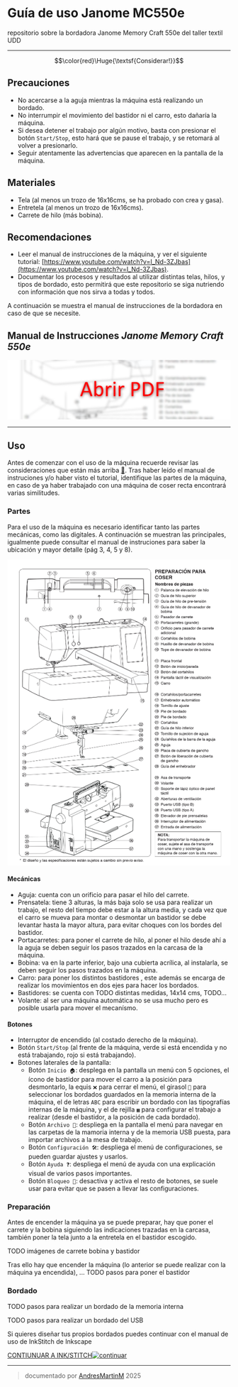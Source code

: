 # Guía de uso Janome MC550e
repositorio sobre la bordadora Janome Memory Craft 550e del taller textil UDD

------------------------

$$\color{red}\Huge{\textsf{Considerar!}}$$

## Precauciones

- No acercarse a la aguja mientras la máquina está realizando un bordado.
- No interrumpir el movimiento del bastidor ni el carro, esto dañaría la máquina.
- Si desea detener el trabajo por algún motivo, basta con presionar el botón `Start/Stop`, esto hará que se pause el trabajo, y se retomará al volver a presionarlo.
- Seguir atentamente las advertencias que aparecen en la pantalla de la máquina.

## Materiales

- Tela (al menos un trozo de 16x16cms, se ha probado con crea y gasa).
- Entretela (al menos un trozo de 16x16cms).
- Carrete de hilo (más bobina).

## Recomendaciones

- Leer el manual de instrucciones de la máquina, y ver el siguiente tutorial: [https://www.youtube.com/watch?v=I_Nd-3ZJbas](https://www.youtube.com/watch?v=I_Nd-3ZJbas).
- Documentar los procesos y resultados al utilizar distintas telas, hilos, y tipos de bordado, esto permitirá que este repositorio se siga nutriendo con información que nos sirva a todas y todos.


A continuación se muestra el manual de instrucciones de la bordadora en caso de que se necesite.

## **Manual de Instrucciones** *Janome Memory Craft 550e*

[![foto](img/shotPDF.png)](https://andresmartinm.github.io/janomeMC550e-udd/manualPDF.html)

---

## Uso

Antes de comenzar con el uso de la máquina recuerde revisar las consideraciones que están más arriba [🔗](#precauciones). Tras haber leído el manual de instruciones y/o haber visto el tutorial, identifique las partes de la máquina, en caso de ya haber trabajado con una máquina de coser recta encontrará varias similitudes.

### Partes

Para el uso de la máquina es necesario identificar tanto las partes mecánicas, como las digitales. A continuación se muestran las principales, igualmente puede consultar el manual de instruciones para saber la ubicación y mayor detalle (pág 3, 4, 5 y 8).

![partes](img/partes.png)

#### Mecánicas

- Aguja: cuenta con un orificio para pasar el hilo del carrete.
- Prensatela: tiene 3 alturas, la más baja solo se usa para realizar un trabajo, el resto del tiempo debe estar a la altura media, y cada vez que el carro se mueva para montar o desmontar un bastidor se debe levantar hasta la mayor altura, para evitar choques con los bordes del bastidor.
- Portacarretes: para poner el carrete de hilo, al poner el hilo desde ahí a la aguja se deben seguir los pasos trazados en la carcasa de la máquina.
- Bobina: va en la parte inferior, bajo una cubierta acrílica, al instalarla, se deben seguir los pasos trazados en la máquina.
- Carro: para poner los distintos bastidores , este además se encarga de realizar los movimientos en dos ejes para hacer los bordados.
- Bastidores: se cuenta con TODO distintas medidas, 14x14 cms, TODO...
- Volante: al ser una máquina automática no se usa mucho pero es posible usarla para mover el mecanísmo.

#### Botones

- Interruptor de encendido (al costado derecho de la máquina).
- Botón `Start/Stop` (al frente de la máquina, verde si está encendida y no está trabajando, rojo si está trabajando).
- Botones laterales de la pantalla:
    - Botón `Inicio 🏠`: desplega en la pantalla un menú con 5 opciones, el ícono de bastidor para mover el carro a la posición para desmontarlo, la equis `❌` para cerrar el menú, el girasol `🌻` para seleccionar los bordados guardados en la memoria interna de la máquina, el de letras `ABC` para escribir un bordado con las tipografías internas de la máquina, y el de rejilla `▦` para configurar el trabajo a realizar (desde el bastidor, a la posición de cada bordado).
    - Botón `Archivo 📁`: despliega en la pantalla el menú para navegar en las carpetas de la mamoria interna y de la memoria USB puesta, para importar archivos a la mesa de trabajo.
    - Botón `Configuración 🛠️`: despliega el menú de configuraciones, se pueden guardar ajustes y usarlos.
    - Botón `Ayuda ❓`: despliega el menú de ayuda con una explicación visual de varios pasos importantes.
    - Botón `Bloqueo 🔑`: desactiva y activa el resto de botones, se suele usar para evitar que se pasen a llevar las configuraciones.

### Preparación

Antes de encender la máquina ya se puede preparar, hay que poner el carrete y la bobina siguiendo las indicaciones trazadas en la carcasa, también poner la tela junto a la entretela en el bastidor escogido.

TODO imágenes de carrete bobina y bastidor

Tras ello hay que encender la máquina (lo anterior se puede realizar con la máquina ya encendida), ... TODO pasos para poner el bastidor

### Bordado

TODO pasos para realizar un bordado de la memoria interna

TODO pasos para realizar un bordado del USB

Si quieres diseñar tus propios bordados puedes continuar con el manual de uso de InkStitch de Inkscape

[CONTIUNUAR A INK/STITCH](inkstitch/)[![continuar](https://web.archive.org/web/20000829204600/http://www.geocities.com:80/Tokyo/Gulf/6263/next.gif)](fab/)

---
>documentado por [AndresMartinM](https://github.com/AndresMartinM) 2025
